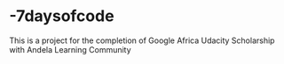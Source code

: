 # -7daysofcode
This  is a project for the completion of Google Africa Udacity Scholarship with Andela Learning Community
